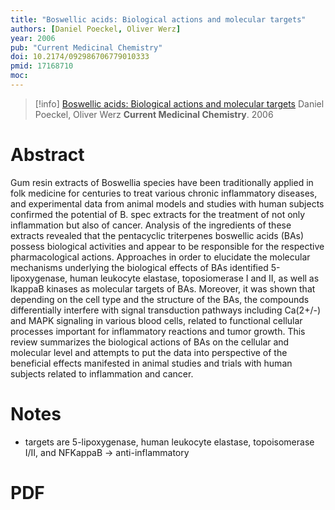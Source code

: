 ```yaml
---
title: "Boswellic acids: Biological actions and molecular targets"
authors: [Daniel Poeckel, Oliver Werz]
year: 2006
pub: "Current Medicinal Chemistry"
doi: 10.2174/092986706779010333
pmid: 17168710
moc: 
---
```

>[!info]
[Boswellic acids: Biological actions and molecular targets](https://pubmed.ncbi.nlm.nih.gov/17168710/)
Daniel Poeckel, Oliver Werz
**Current Medicinal Chemistry**. 2006

# Abstract
Gum resin extracts of Boswellia species have been traditionally applied in folk medicine for centuries to treat various chronic inflammatory diseases, and experimental data from animal models and studies with human subjects confirmed the potential of B. spec extracts for the treatment of not only inflammation but also of cancer. Analysis of the ingredients of these extracts revealed that the pentacyclic triterpenes boswellic acids (BAs) possess biological activities and appear to be responsible for the respective pharmacological actions. Approaches in order to elucidate the molecular mechanisms underlying the biological effects of BAs identified 5-lipoxygenase, human leukocyte elastase, toposiomerase I and II, as well as IkappaB kinases as molecular targets of BAs. Moreover, it was shown that depending on the cell type and the structure of the BAs, the compounds differentially interfere with signal transduction pathways including Ca(2+/-) and MAPK signaling in various blood cells, related to functional cellular processes important for inflammatory reactions and tumor growth. This review summarizes the biological actions of BAs on the cellular and molecular level and attempts to put the data into perspective of the beneficial effects manifested in animal studies and trials with human subjects related to inflammation and cancer.

# Notes
- targets are 5-lipoxygenase, human leukocyte elastase, topoisomerase I/II, and NFKappaB → anti-inflammatory

# PDF